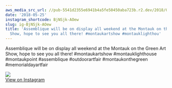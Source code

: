 ```yaml
---
aws_media_src_url: //pub-5541d2355e6941b4a5fe50450aba723b.r2.dev/2018/05/2018-05-25_16-47-19_UTC.jpg
date: '2018-05-25'
instagram_shortcode: BjNSjk-AOew
slug: ig-BjNSjk-AOew
title: 'Assemblique will be on display all weekend at the Montauk on the Green Art
  Show, hope to see you all there! #montaukartshow #montauklighthou'
---
```


Assemblique will be on display all weekend at the Montauk on the Green Art Show, hope to see you all there! #montaukartshow #montauklighthouse #montaukpoint #assemblique #outdoorartfair #montaukonthegreen #memorialdayartfair 

![](//pub-5541d2355e6941b4a5fe50450aba723b.r2.dev/2018/05/2018-05-25_16-47-19_UTC.jpg)   
[View on Instagram](https://www.instagram.com/p/BjNSjk-AOew/)